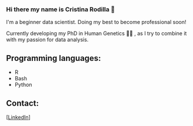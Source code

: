 ### Hi there my name is Cristina Rodilla :hugs:
I'm a beginner data scientist.
Doing my best to become professional soon!

Currently developing my PhD in Human Genetics 	:woman_scientist: ,
as I try to combine it with my passion for data analysis.

## Programming languages:
- R
- Bash
- Python

## Contact:
[[LinkedIn](https://es.linkedin.com/in/cristina-rodilla-hernandez)]
<!--
**crodilla/crodilla** is a ✨ _special_ ✨ repository because its `README.md` (this file) appears on your GitHub profile.

Here are some ideas to get you started:

- 🔭 I’m currently working on ...
- 🌱 I’m currently learning ...
- 👯 I’m looking to collaborate on ...
- 🤔 I’m looking for help with ...
- 💬 Ask me about ...
- 📫 How to reach me: ...
- 😄 Pronouns: ...
- ⚡ Fun fact: ...
-->
